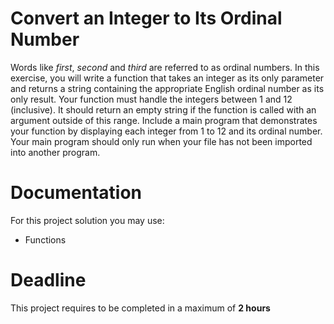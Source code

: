 # Convert an Integer to Its Ordinal Number

Words like *first*, *second* and *third* are referred to as ordinal numbers. 
In this exercise, you will write a function that takes an integer as its only parameter and returns a string containing the appropriate English ordinal number as its only result. 
Your function must handle the integers between 1 and 12 (inclusive). 
It should return an empty string if the function is called with an argument outside of this range. 
Include a main program that demonstrates your function by displaying each integer from 1 to 12 and its ordinal number. 
Your main program should only run when your file has not been imported into another program.

# Documentation

For this project solution you may use:

- Functions

# Deadline

This project requires to be completed in a maximum of **2 hours**
